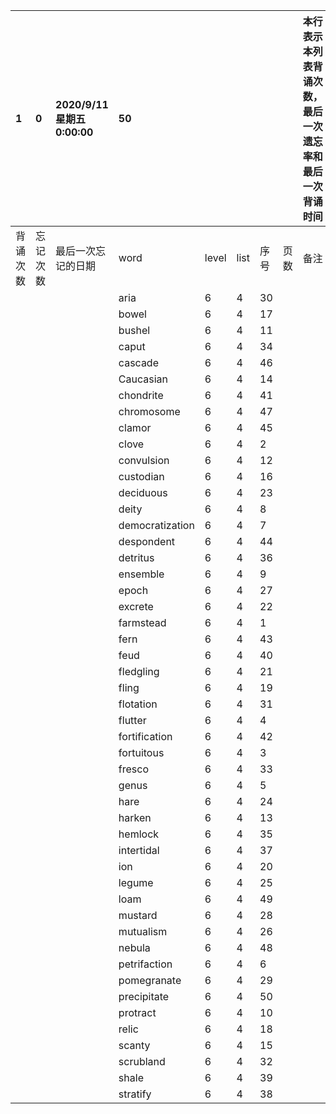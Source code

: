 |1|0|2020/9/11 星期五 0:00:00|50|||||本行表示本列表背诵次数，最后一次遗忘率和最后一次背诵时间||
|:--|:--|:--|:--|:--|:--|:--|:--|:--|:--|
|背诵次数|忘记次数|最后一次忘记的日期|word|level|list|序号|页数|备注|助记备注|
||||aria|6|4|30||||
||||bowel|6|4|17||||
||||bushel|6|4|11||||
||||caput|6|4|34||||
||||cascade|6|4|46||||
||||Caucasian|6|4|14||||
||||chondrite|6|4|41||||
||||chromosome|6|4|47||||
||||clamor|6|4|45||||
||||clove|6|4|2||||
||||convulsion|6|4|12||||
||||custodian|6|4|16||||
||||deciduous|6|4|23||||
||||deity|6|4|8||||
||||democratization|6|4|7||||
||||despondent|6|4|44||||
||||detritus|6|4|36||||
||||ensemble|6|4|9||||
||||epoch|6|4|27||||
||||excrete|6|4|22||||
||||farmstead|6|4|1||||
||||fern|6|4|43||||
||||feud|6|4|40||||
||||fledgling|6|4|21||||
||||fling|6|4|19||||
||||flotation|6|4|31||||
||||flutter|6|4|4||||
||||fortification|6|4|42||||
||||fortuitous|6|4|3||||
||||fresco|6|4|33||||
||||genus|6|4|5||||
||||hare|6|4|24||||
||||harken|6|4|13||||
||||hemlock|6|4|35||||
||||intertidal|6|4|37||||
||||ion|6|4|20||||
||||legume|6|4|25||||
||||loam|6|4|49||||
||||mustard|6|4|28||||
||||mutualism|6|4|26||||
||||nebula|6|4|48||||
||||petrifaction|6|4|6||||
||||pomegranate|6|4|29||||
||||precipitate|6|4|50||||
||||protract|6|4|10||||
||||relic|6|4|18||||
||||scanty|6|4|15||||
||||scrubland|6|4|32||||
||||shale|6|4|39||||
||||stratify|6|4|38||||
